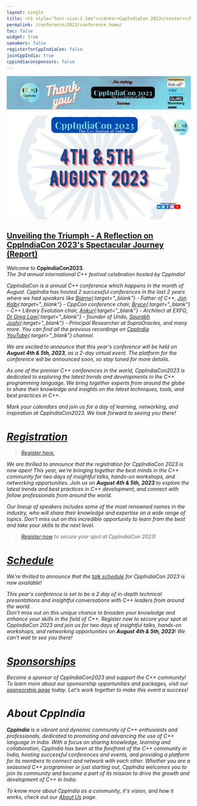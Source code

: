 ```yaml
---
layout: single
title: <h1 style="font-size:2.5em"><center>CppIndiaCon 2023</center></h1><center><p style="font-size:1.5em">The C++ festival of India</p><center>
permalink: /conference/2023/conference_home/
toc: false
widget: true
speakers: false
registerforCppIndiaCon: false
joinCppIndia: true
cppindiaconsponsors: false
---
```

<!-- <center><p style="font-size:1.5em">The C++ festival of India</p></center> -->
[![CppIndiaCon](/conference/2023/graphics/banner.png "CppIndiaCon2023")](/conference/2023/conference_home/)

<img src="/conference/2023/graphics/CppIndiaCon2023.png" alt="CppIndiaCon2023 Image">

## [Unveiling the Triumph - A Reflection on CppIndiaCon 2023's Spectacular Journey (Report)](/conference/2023/conference_report/)

Welcome to <strong>CppIndiaCon2023</strong>.<br> 
<i>The 3rd annual international C++ festival<i> celebration hosted by CppIndia!

CppIndiaCon is a annual C++ conference which happens in the month of August. CppIndia has hosted 2 successful conferences in the last 2 years where we had speakers like [Bjarne](https://www.stroustrup.com/){:target="_blank"} - Father of C++, [Jon Kalb](https://twitter.com/_JonKalb){:target="_blank"} - CppCon conference chair, [Bryce](https://twitter.com/blelbach){:target="_blank"} - C++ Library Evolution chair, [Ankur](https://ankursatle.wordpress.com/){:target="_blank"} - Architect at EXFO, [Dr Greg Law](https://undo.io/about-us/undo/leadership-team/greg-law/){:target="_blank"} - founder of Undo, [Saurabh Joshi](https://sbjoshi.github.io/){:target="_blank"} - Principal Researcher at SupraOracles, and many more. You can find all the previous recordings on [CppIndia YouTube](https://www.youtube.com/@CppIndiaUG){:target="_blank"} channel.

We are excited to announce that this year's conference will be held on **August 4th & 5th, 2023**, as a 2-day virtual event. The platform for the conference will be announced soon, so stay tuned for more details.

As one of the premier C++ conferences in the world, CppIndiaCon2023 is dedicated to exploring the latest trends and developments in the C++ programming language. We bring together experts from around the globe to share their knowledge and insights on the latest techniques, tools, and best practices in C++.

Mark your calendars and join us for a day of learning, networking, and inspiration at CppIndiaCon2023. We look forward to seeing you there!

<!-- # [Call For Speakers](/conference/2023/call-for-speakers/)

> Please submit your proposal by **March 15th, 2023  11:59 PM IST** to be considered for the conference.

> [Submit your talk here.](/conference/2023/call-for-speakers/)

We are now accepting proposals for CppIndiaCon 2023, which will be held on **August 5th, 2023** as a virtual event.

If you're an expert in C++ or a thought leader in the field, we want to hear from you! And even if not, but have an interesting application of C++ to share or a best practice or how C++ helped solve a tricky business problem or work around a technical constraint, we want to know about it!, we welcome you to **submit your proposal by March 15th, 2023 11:59 PM IST for consideration**. We believe that everyone has valuable knowledge and experiences to share and we encourage you to take this opportunity to showcase your expertise and thought leadership.

## Submission Guidelines:

- Presentations should be on the latest developments, trends or good practices in C++ programming language.
- Presentations don't have to be limited to advanced topics; feel free to present on basic C++ concepts in your own creative style!
- Presentations should be technical and in-depth, catering to C++ programmers of all experience levels.
- Proposals should be written in English.
- All proposals will be reviewed and selected based on their relevance, originality, and quality.

## Perks of Speaking at CppIndiaCon2023:

- Gain exposure to a global audience of C++ experts and professionals
- Share your knowledge and insights with an engaged and dedicated community
- Showcase your expertise and thought leadership in the field of C++
- Network and connect with other experts in the field

Don't miss this opportunity to be part of CppIndiaCon2023 and share your knowledge with a global audience. Submit your proposal today!

If you have any questions or need further information, please reach out to us at [info@cppindia.co.in](mailto:info@cppindia.co.in). We look forward to receiving your submissions and seeing you at CppIndiaCon2023!

> [Submit your talk here.](/conference/2023/call-for-speakers/) -->

# [Registration](/conference/2023/CppIndiaCon-reg-form/)
> [Register here.](/conference/2023/CppIndiaCon-reg-form/)

We are thrilled to announce that the registration for CppIndiaCon 2023 is now open! This year, we're bringing together the best minds in the C++ community for two days of insightful talks, hands-on workshops, and networking opportunities. Join us on **August 4th & 5th, 2023** to explore the latest trends and best practices in C++ development, and connect with fellow professionals from around the world. 

Our lineup of speakers includes some of the most renowned names in the industry, who will share their knowledge and expertise on a wide range of topics. Don't miss out on this incredible opportunity to learn from the best and take your skills to the next level. 

> [Register now](/conference/2023/CppIndiaCon-reg-form/) to secure your spot at CppIndiaCon 2023!

# [Schedule](/conference/2023/schedule/)

We're thrilled to announce that the [talk schedule](/conference/2023/schedule/) for CppIndiaCon 2023 is now available! 

This year's conference is set to be a 2 day of in-depth technical presentations and insightful conversations with C++ leaders from around the world. <br>
Don't miss out on this unique chance to broaden your knowledge and enhance your skills in the field of C++. Register now to secure your spot at CppIndiaCon 2023 and join us for two days of insightful talks, hands-on workshops, and networking opportunities on **August 4th & 5th, 2023**! We can't wait to see you there!

# [Sponsorships](/conference/2023/Sponsor/)
Become a sponsor of CppIndiaCon2023 and support the C++ community! To learn more about our sponsorship opportunities and packages, visit our [sponsorship page](/conference/2023/Sponsor/) today. Let's work together to make this event a success!

# About CppIndia 

**CppIndia** is a vibrant and dynamic community of C++ enthusiasts and professionals, dedicated to promoting and advancing the use of C++ language in India. With a focus on sharing knowledge, learning and collaboration, CppIndia has been at the forefront of the C++ community in India, hosting successful conferences and events, and providing a platform for its members to connect and network with each other. Whether you are a seasoned C++ programmer or just starting out, CppIndia welcomes you to join its community and become a part of its mission to drive the growth and development of C++ in India.

To know more about CppIndia as a community, it's vision, and how it works, check out our [About Us](/_pages/about_us) page.
